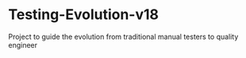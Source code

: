 # Testing-Evolution-v18
Project to guide the evolution from traditional manual testers to quality engineer

